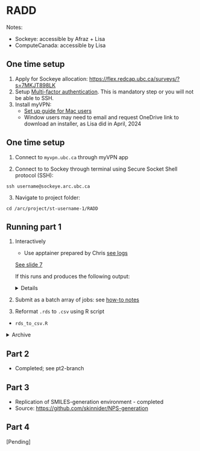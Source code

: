 # RADD


Notes:
- Sockeye: accessible by Afraz + Lisa
- ComputeCanada: accessible by Lisa
 
## One time setup 

1. Apply for Sockeye allocation: https://flex.redcap.ubc.ca/surveys/?s=7MKJT898LK
2. Setup [Multi-factor authentication](https://mfadevices.id.ubc.ca/). This is mandatory step or you will not be able to SSH.
3. Install myVPN:
   - [Set up guide for Mac users](https://ubc.service-now.com/kb_view.do?sysparm_article=KB0017956#macos)
   - Window users may need to email and request OneDrive link to download an installer, as Lisa did in April, 2024


## One time setup 

1. Connect to ```myvpn.ubc.ca``` through myVPN app
 
2. Connect to to Sockey through terminal using Secure Socket Shell protocol (SSH):
```
ssh username@sockeye.arc.ubc.ca
```

3. Navigate to project folder:
```
cd /arc/project/st-username-1/RADD
```

## Running part 1

1. Interactively

   - Use apptainer prepared by Chris [see logs](https://github.com/BCCDC-DSI/RADD/blob/main/workflows/part1/log.md)
 
    [See slide 7](https://docs.google.com/presentation/d/1EoPfQdC32cnRHPE95FKA8puVm2C3zmvNykvNYOYzaO8/edit#slide=id.g2e0ef6ef4e5_0_648)

    If this runs and produces the following output:

    <details>
          
     ```
     Detecting mass traces at 25 ppm ... OK
     Detecting chromatographic peaks in 41125 regions of interest ... OK: 9122 found.
     
     [1/83] 2-Fluorodeschloroketamine ...
     [2/83] 2-Methyl AP-237 ...
     [3/83] 3,4-Difluoro-U-47700 ...
     [4/83] 3-Hydroxyphenazepam ...
     [5/83] 4-Trifluoromethyl-U-47700 ...
     [6/83] 4F-ABINACA ...
     [7/83] 4F-Ethylphenidate ...
     [8/83] 4F-MDMB-BICA ...
     [9/83] 5-Methoxy MiPT ...
     [10/83] 5F-CUMYL-PINACA ...
     [11/83] 5F-EDMB-PICA ...
     [12/83] 5F-EMB-PICA ...
     [13/83] 5F-MDMB PICA ...
     [14/83] 8-Aminoclonazolam ...
     [15/83] AB-FUBINACA ...
     [16/83] ADB-4en-PINACA ...
     [17/83] ADB-BINACA ...
     [18/83] ADB-FUBIATA ...
     [19/83] ADB-HEXINACA ...
     [20/83] ADB-PHENITACA ...
     [21/83] Adinazolam ...
     [22/83] Alpha-PCYP ...
     [23/83] Alpha-PiHP ...
     [24/83] AP-237 ...
     [25/83] AP-238 ...
     [26/83] Benocyclidine ...
     [27/83] Bentazepam ...
     [28/83] Bromazolam ...
     [29/83] Bromofentanyl ...
     [30/83] Brorphine ...
     [31/83] Brotizolam ...
     [32/83] Butonitazene ...
     [33/83] BZO-HEXOXIZID ...
     [34/83] Chlorofentanyl ...
     [35/83] Ciclotizolam ...
     [36/83] Cl-PCP ...
     [37/83] Clonazolam ...
     [38/83] Clotiazepam ...
     [39/83] Delorazepam ...
     [40/83] Desalkylgidazepam ...
     [41/83] Deschloroetizolam ...
     [42/83] Diclazepam ...
     [43/83] Dipyanone ...
     [44/83] EDMB-PINACA ...
     [45/83] Estazolam ...
     [46/83] Etaqualone ...
     [47/83] Etodesnitazene ...
     [48/83] Etonitazene ...
     [49/83] Eutylone ...
     [50/83] F-PCP ...
     [51/83] Flubromazepam ...
     [52/83] Flubromazolam ...
     [53/83] Fluclotizolam ...
     [54/83] Flunitazene ...
     [55/83] Fluorofentanyl ...
     [56/83] FUB-144 ...
     [57/83] Furanyl UF-17 ...
     [58/83] Gidazepam ...
     [59/83] Loprazolam ...
     [60/83] Lormetazepam ...
     [61/83] MDMB-4en-BINACA ...
     [62/83] MDMB-5Br-INACA ...
     [63/83] Meclonazepam ...
     [64/83] MeO-PCE ...
     [65/83] Methoxpropamine ...
     [66/83] Methylenedioxy-PV8 ...
     [67/83] Metizolam ...
     [68/83] Metonitazene ...
     [69/83] N,N-Dimethylpentylone ...
     [70/83] N-Ethyl-U-47700 ...
     [71/83] N-Ethylpentedrone ...
     [72/83] N-methyl-U-47931E ...
     [73/83] N-Methylhexylone ...
     [74/83] n-Piperidinyl etonitazene ...
     [75/83] N-Pyrrolidino Etonitazene ...
     [76/83] Napthyl-U-47700 ...
     [77/83] Nitrazolam ...
     [78/83] para-Methyl AP-237 ...
     [79/83] Phenazepam ...
     [80/83] Pyrazolam ...
     [81/83] Tenocyclidine ...
     [82/83] U-47931E ...
     [83/83] Zapizolam ...
     [1] "writing to /scratch/st-cfjell-1/output/ms_data/expedited_2023//2023-0001BG01.rds"
     ```
    
     The script is working perfectly fine and you can run all the tests.
     
     </details>

2. Submit as a batch array of jobs: see [how-to notes](https://github.com/BCCDC-DSI/RADD/issues/36) 

3. Reformat ```.rds``` to ```.csv``` using R script
  - ```rds_to_csv.R```

 <details>
 
 <summary>Archive</summary>
  
 3a. Reformat RDS to .csv / .xlsx using Python script
 - ```rds_to_csv.py```
 
 </details>
 
## Part 2 

- Completed; see pt2-branch 

## Part 3

- Replication of SMILES-generation environment - completed
- Source: https://github.com/skinnider/NPS-generation

## Part 4

[Pending]
 
